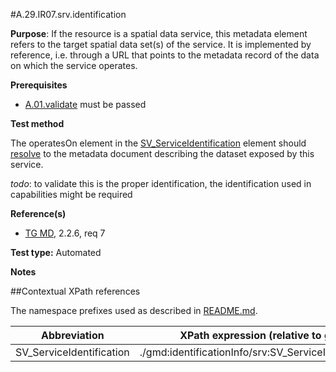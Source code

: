 #A.29.IR07.srv.identification

**Purpose**: If the resource is a spatial data service, this metadata element refers to the
target spatial data set(s) of the service. It is implemented by reference, i.e. through a URL that
points to the metadata record of the data on which the service operates.

**Prerequisites**
* [A.01.validate](A.01.validate.md) must be passed

**Test method**

The operatesOn element in the [SV_ServiceIdentification](#SV_ServiceIdentification) element should [resolve](./README.md#resolve) to the metadata document describing the dataset exposed by this service.

*todo*: to validate this is the proper identification, the identification used in capabilities might be required

**Reference(s)**	 

* [TG MD](./README.md#ref_TG_MD), 2.2.6, req 7

**Test type:** Automated

**Notes**

##Contextual XPath references

The namespace prefixes used as described in [README.md](./README.md#namespaces).

Abbreviation                                   |  XPath expression (relative to gmd:MD_Metadata)
-----------------------------------------------| -------------------------------------------------------------------------
<a name="coupling"></a> SV_ServiceIdentification   | ./gmd:identificationInfo/srv:SV_ServiceIdentification/srv:operatesOn
